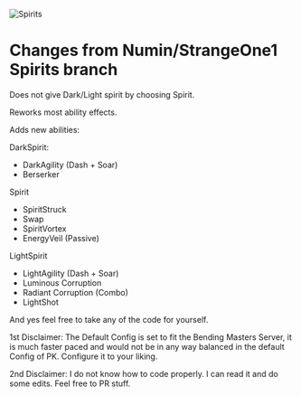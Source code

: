 ![Spirits](https://i.imgur.com/5UgocDY.jpg) 


# Changes from Numin/StrangeOne1 Spirits branch

  Does not give Dark/Light spirit by choosing Spirit.
  
  Reworks most ability effects.
  
  Adds new abilities:
  
DarkSpirit:
  - DarkAgility (Dash + Soar)
  - Berserker

Spirit
  - SpiritStruck
  - Swap
  - SpiritVortex
  - EnergyVeil (Passive)

LightSpirit
  - LightAgility (Dash + Soar)
  - Luminous Corruption
  - Radiant Corruption (Combo)
  - LightShot

And yes feel free to take any of the code for yourself.

  1st Disclaimer: The Default Config is set to fit the Bending Masters Server, it is much faster paced and would not be in any way balanced in the default Config of PK. Configure it to your liking.
  
  2nd Disclaimer: I do not know how to code properly. I can read it and do some edits. Feel free to PR stuff.
